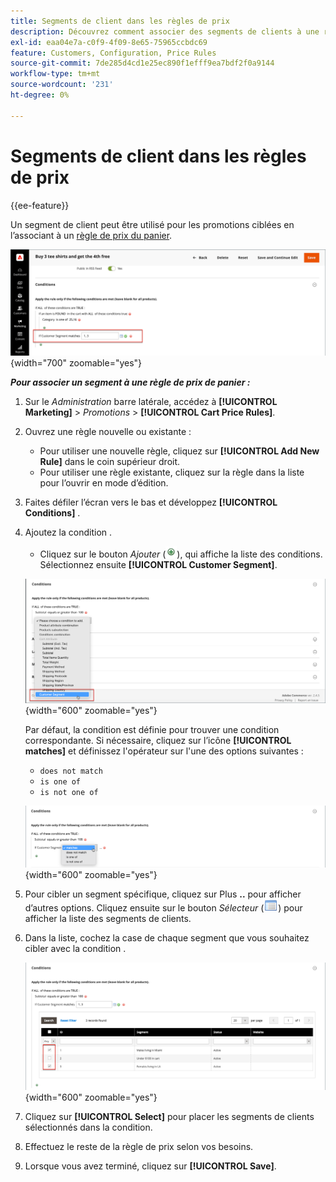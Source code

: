 ```yaml
---
title: Segments de client dans les règles de prix
description: Découvrez comment associer des segments de clients à une règle de prix de panier afin que vous puissiez définir des promotions ciblées pour votre boutique.
exl-id: eaa04e7a-c0f9-4f09-8e65-75965ccbdc69
feature: Customers, Configuration, Price Rules
source-git-commit: 7de285d4cd1e25ec890f1efff9ea7bdf2f0a9144
workflow-type: tm+mt
source-wordcount: '231'
ht-degree: 0%

---
```


# Segments de client dans les règles de prix

{{ee-feature}}

Un segment de client peut être utilisé pour les promotions ciblées en l’associant à un [règle de prix du panier](../merchandising-promotions/price-rules-cart.md).

![Règle de prix du panier - segment client ciblé](assets/price-rule-cart-condition-segments.png){width="700" zoomable="yes"}

_**Pour associer un segment à une règle de prix de panier :**_

1. Sur le _Administration_ barre latérale, accédez à **[!UICONTROL Marketing]** > _Promotions_ > **[!UICONTROL Cart Price Rules]**.

1. Ouvrez une règle nouvelle ou existante :

   * Pour utiliser une nouvelle règle, cliquez sur **[!UICONTROL Add New Rule]** dans le coin supérieur droit.
   * Pour utiliser une règle existante, cliquez sur la règle dans la liste pour l’ouvrir en mode d’édition.

1. Faites défiler l’écran vers le bas et développez **[!UICONTROL Conditions]** .

1. Ajoutez la condition .

   * Cliquez sur le bouton _Ajouter_ (![Icône Liste](../assets/icon-add-green-circle.png)), qui affiche la liste des conditions. Sélectionnez ensuite **[!UICONTROL Customer Segment]**.

   ![Règle de prix du panier - Ajouter une condition de segment client](assets/condition-customer-segment.png){width="600" zoomable="yes"}

   Par défaut, la condition est définie pour trouver une condition correspondante. Si nécessaire, cliquez sur l’icône **[!UICONTROL matches]** et définissez l&#39;opérateur sur l&#39;une des options suivantes :

   * `does not match`
   * `is one of`
   * `is not one of`

   ![Opérateur de condition](assets/price-rule-condition-customer-segment-operator.png){width="600" zoomable="yes"}

1. Pour cibler un segment spécifique, cliquez sur Plus **..** pour afficher d’autres options. Cliquez ensuite sur le bouton _Sélecteur_ (![Icône Liste](../assets/icon-list-chooser.png)) pour afficher la liste des segments de clients.

1. Dans la liste, cochez la case de chaque segment que vous souhaitez cibler avec la condition .

   ![Règle de prix du panier - Liste de sélection des conditions](assets/condition-segment-chooser-list.png){width="600" zoomable="yes"}

1. Cliquez sur **[!UICONTROL Select]** pour placer les segments de clients sélectionnés dans la condition.

1. Effectuez le reste de la règle de prix selon vos besoins.

1. Lorsque vous avez terminé, cliquez sur **[!UICONTROL Save]**.
